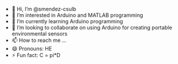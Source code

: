 - 👋 Hi, I’m @smendez-csulb
- 👀 I’m interested in Arduino and MATLAB programming
- 🌱 I’m currently learning Arduino programming
- 💞️ I’m looking to collaborate on using Arduino for creating portable environmental sensors
- 📫 How to reach me ...
- 😄 Pronouns: HE
- ⚡ Fun fact: C = pi*D

<!---
smendez-csulb/smendez-csulb is a ✨ special ✨ repository because its `README.md` (this file) appears on your GitHub profile.
You can click the Preview link to take a look at your changes.
--->
